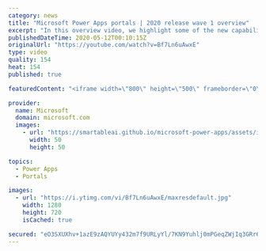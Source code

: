 ```yaml
---
category: news
title: "Microsoft Power Apps portals | 2020 release wave 1 overview"
excerpt: "In this overview video, we highlight some of the new capabilities included in the latest update to Microsoft Power Apps portals.     Here are the capabilities covered:   •    Power BI integration, so you can quickly add Power BI reports, tables, and dashboards to your portals without coding.  •    Themes"
publishedDateTime: 2020-05-12T00:10:15Z
originalUrl: "https://youtube.com/watch?v=Bf7Ln6uAwxE"
type: video
quality: 154
heat: 154
published: true

featuredContent: "<iframe width=\"800\" height=\"500\" frameborder=\"0\" src=\"https://www.youtube.com/embed/Bf7Ln6uAwxE\" allow=\"accelerometer; autoplay; encrypted-media; gyroscope; picture-in-picture\" allowfullscreen></iframe>"

provider:
  name: Microsoft
  domain: microsoft.com
  images:
    - url: "https://smartableai.github.io/microsoft-power-apps/assets/images/organizations/microsoft.com-50x50.jpg"
      width: 50
      height: 50

topics:
  - Power Apps
  - Portals

images:
  - url: "https://i.ytimg.com/vi/Bf7Ln6uAwxE/maxresdefault.jpg"
    width: 1280
    height: 720
    isCached: true

secured: "eO3SXUXhv+1azE9zAQYUYy432m7f9URLyYl/7KN9Yuhlj0mPGeqZWjIq3GRr6WAnzezXyf4Ama4bi4fYG3LEZFOB+DmSVrb/N9aY+t7CXtWUcs6iUJfetQmaYe+iMHbHmYrd6ZnIMqnJ+55+VvuajvDVRi3Yyqli3kDksrobZHrjYk5Nq4FFNUYu9k2hxa2gbqkr5FsbGZT6ndLGeO1+/njdVXG8hI6MIGZSg7XiaPRjbdn6cuznYTf4hlTYPsyZT1VWJOAmylPgr1WeJTrfRl0BIcW4PFJZB7jWokalHG/gWM1hCe5G8U7BHb/xXzUOACFtlEYCZCBObaF3I/1nYx57XqbZ4xS68HHXexH23QQq9Rjqq6m6nbaSudxIrt+FH0S8e0nV6WiO09iZDZPFDp3MtbzXT+3suL4xt9rP/Q47ratgG3e7Mx3Ye3L02cCZ;T37B4G4waeVuxrB0El+8yA=="
---
```


